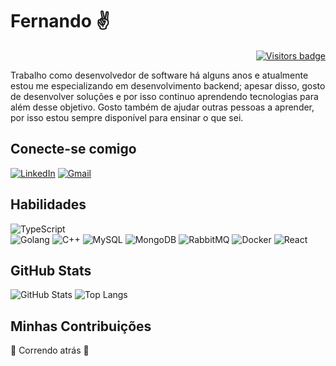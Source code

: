 # Fernando :v:
<p align="right">
  <a href="https://badges.pufler.dev">
      <img src="https://badges.pufler.dev/visits/Fernando-hub527/Fernando-hub527" alt="Visitors badge" />
   </a>
</p>

Trabalho como desenvolvedor de software há alguns anos e atualmente estou me especializando em desenvolvimento backend; apesar disso, gosto de desenvolver soluções e por isso continuo aprendendo tecnologias para além desse objetivo. Gosto também de ajudar outras pessoas a aprender, por isso estou sempre disponível para ensinar o que sei.

## Conecte-se comigo
[![LinkedIn](https://img.shields.io/badge/LinkedIn-000?style=for-the-badge&logo=linkedin&logoColor=0E76A8)](https://www.linkedin.com/in/fernando-coelho-saraiva-750a391b7)
[![Gmail](https://img.shields.io/badge/Gmail-D14836?style=for-the-badge&logo=gmail&logoColor=white)](mailto:fernandocoelhosaraivanando@gmail.com)


## Habilidades
![TypeScript](https://img.shields.io/badge/TypeScript-000?style=for-the-badge&logo=typescript)  
![Golang](https://img.shields.io/badge/Golang-06062C?style=for-the-badge&logo=go)
![C++](https://img.shields.io/badge/C%2B%2B-000?style=for-the-badge&logo=c%2B%2B&logoColor=00599C)
![MySQL](https://img.shields.io/badge/-MySQL-black?style=for-the-badge&logo=mysql)
![MongoDB](https://img.shields.io/badge/-Git-black?style=for-the-badge&logo=mongodb)
![RabbitMQ](https://img.shields.io/badge/-Git-black?style=for-the-badge&logo=rabbitmq)
![Docker](https://img.shields.io/badge/-Git-black?style=for-the-badge&logo=docker)
![React](https://img.shields.io/badge/-Git-black?style=for-the-badge&logo=react)



## GitHub Stats
![GitHub Stats](https://github-readme-stats.vercel.app/api?username=Fernando-hub527&theme=transparent&bg_color=000&border_color=fff&show_icons=true&icon_color=30A3DC&title_color=E94D5F&text_color=fff&hide_title=true&hide=stars&include_all_commits=true)
![Top Langs](https://github-readme-stats-git-masterrstaa-rickstaa.vercel.app/api/top-langs/?username=Fernando-hub527&layout=compact&bg_color=000&border_color=30A3DC&title_color=E94D5F&text_color=FFF)

## Minhas Contribuições

:hammer: Correndo atrás :hammer:

